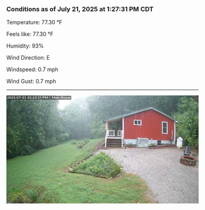 ### Conditions as of July 21, 2025 at 1:27:31 PM CDT 

Temperature: 77.30 &deg;F

Feels like: 77.30 &deg;F

Humidity: 93%

Wind Direction: E

Windspeed: 0.7 mph

Wind Gust: 0.7 mph

---

<img src="./images/latest.jpeg"/>

